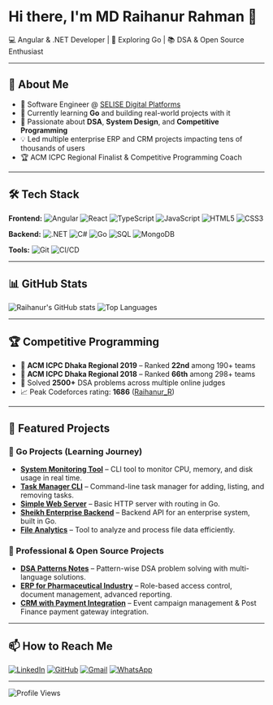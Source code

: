 # Hi there, I'm MD Raihanur Rahman 👋

💻 Angular & .NET Developer | 🐹 Exploring Go | 📚 DSA & Open Source Enthusiast  

---

## 🚀 About Me
- 💼 Software Engineer @ [SELISE Digital Platforms](https://www.sdp.com/)
- 🌱 Currently learning **Go** and building real-world projects with it
- 🧠 Passionate about **DSA**, **System Design**, and **Competitive Programming**
- 💡 Led multiple enterprise ERP and CRM projects impacting tens of thousands of users
- 🏆 ACM ICPC Regional Finalist & Competitive Programming Coach

---

## 🛠 Tech Stack

**Frontend:**
![Angular](https://img.shields.io/badge/-Angular-DD0031?logo=angular&logoColor=white)
![React](https://img.shields.io/badge/-React-61DAFB?logo=react&logoColor=black)
![TypeScript](https://img.shields.io/badge/-TypeScript-3178C6?logo=typescript&logoColor=white)
![JavaScript](https://img.shields.io/badge/-JavaScript-F7DF1E?logo=javascript&logoColor=black)
![HTML5](https://img.shields.io/badge/-HTML5-E34F26?logo=html5&logoColor=white)
![CSS3](https://img.shields.io/badge/-CSS3-1572B6?logo=css3&logoColor=white)

**Backend:**
![.NET](https://img.shields.io/badge/-.NET-512BD4?logo=dotnet&logoColor=white)
![C#](https://img.shields.io/badge/-C%23-239120?logo=c-sharp&logoColor=white)
![Go](https://img.shields.io/badge/-Go-00ADD8?logo=go&logoColor=white)
![SQL](https://img.shields.io/badge/-SQL-003B57?logo=postgresql&logoColor=white)
![MongoDB](https://img.shields.io/badge/-MongoDB-47A248?logo=mongodb&logoColor=white)

**Tools:**
![Git](https://img.shields.io/badge/-Git-F05032?logo=git&logoColor=white)
![CI/CD](https://img.shields.io/badge/-CI%2FCD-4285F4?logo=githubactions&logoColor=white)

---

## 📊 GitHub Stats

![Raihanur's GitHub stats](https://github-readme-stats.vercel.app/api?username=RaihanurRahman2022&show_icons=true&theme=radical)
![Top Languages](https://github-readme-stats.vercel.app/api/top-langs/?username=RaihanurRahman2022&layout=compact&theme=radical)

---

## 🏆 Competitive Programming
- 🥇 **ACM ICPC Dhaka Regional 2019** – Ranked **22nd** among 190+ teams
- 🥈 **ACM ICPC Dhaka Regional 2018** – Ranked **66th** among 298+ teams
- 💪 Solved **2500+** DSA problems across multiple online judges
- 📈 Peak Codeforces rating: **1686** ([Raihanur_R](https://codeforces.com/profile/Raihanur_R))

---

## 🌟 Featured Projects

### 🐹 Go Projects (Learning Journey)
- [**System Monitoring Tool**](https://github.com/RaihanurRahman2022/system-monitoring-tool) – CLI tool to monitor CPU, memory, and disk usage in real time.
- [**Task Manager CLI**](https://github.com/RaihanurRahman2022/task-manager-cli) – Command-line task manager for adding, listing, and removing tasks.
- [**Simple Web Server**](https://github.com/RaihanurRahman2022/simple-web-server) – Basic HTTP server with routing in Go.
- [**Sheikh Enterprise Backend**](https://github.com/RaihanurRahman2022/Sheikh-Enterprise-Backend) – Backend API for an enterprise system, built in Go.
- [**File Analytics**](https://github.com/RaihanurRahman2022/file-analytics) – Tool to analyze and process file data efficiently.

### 💼 Professional & Open Source Projects
- [**DSA Patterns Notes**](https://github.com/RaihanurRahman2022/dsa-notes) – Pattern-wise DSA problem solving with multi-language solutions.
- [**ERP for Pharmaceutical Industry**](https://www.deltagroup.cloud/) – Role-based access control, document management, advanced reporting.
- [**CRM with Payment Integration**](https://my.sko.ch/) – Event campaign management & Post Finance payment gateway integration.
  
---

## 📫 How to Reach Me
[![LinkedIn](https://img.shields.io/badge/-LinkedIn-0A66C2?logo=linkedin&logoColor=white)](https://www.linkedin.com/in/raihanur/)
[![GitHub](https://img.shields.io/badge/-GitHub-181717?logo=github&logoColor=white)](https://github.com/RaihanurRahman2022)
[![Gmail](https://img.shields.io/badge/-Email-D14836?logo=gmail&logoColor=white)](mailto:raihanur.rahman.2022@gmail.com)
[![WhatsApp](https://img.shields.io/badge/WhatsApp-25D366?logo=whatsapp&logoColor=white)](https://wa.me/8801881898980)

---

![Profile Views](https://komarev.com/ghpvc/?username=RaihanurRahman2022&color=blue)
